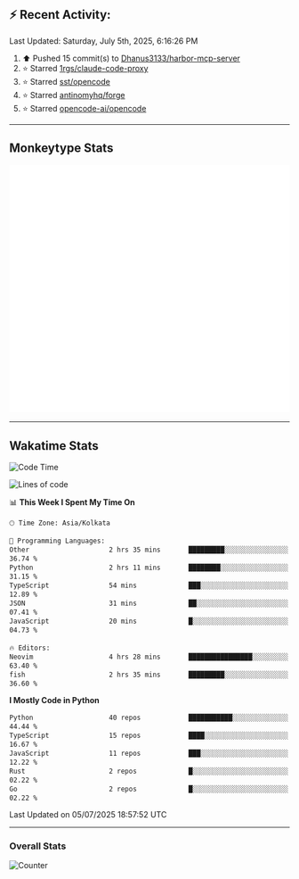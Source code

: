 ## :zap: Recent Activity:
<!--RECENT_ACTIVITY:last_update-->
Last Updated: Saturday, July 5th, 2025, 6:16:26 PM
<!--RECENT_ACTIVITY:last_update_end-->
<!--RECENT_ACTIVITY:start-->
1. ⬆️ Pushed 15 commit(s) to [Dhanus3133/harbor-mcp-server](https://github.com/Dhanus3133/harbor-mcp-server)<br>
2. ⭐ Starred [1rgs/claude-code-proxy](https://github.com/1rgs/claude-code-proxy)<br>
3. ⭐ Starred [sst/opencode](https://github.com/sst/opencode)<br>
4. ⭐ Starred [antinomyhq/forge](https://github.com/antinomyhq/forge)<br>
5. ⭐ Starred [opencode-ai/opencode](https://github.com/opencode-ai/opencode)<br>
<!--RECENT_ACTIVITY:end-->

---

## Monkeytype Stats
<a href="https://monkeytype.com/profile/dhanus">
  <img src="https://raw.githubusercontent.com/Dhanus3133/Dhanus3133/monkeytype/monkeytype-lb.svg" alt="Monkeytype Profile" />
</a>

---

## Wakatime Stats
<!--START_SECTION:waka-->
![Code Time](http://img.shields.io/badge/Code%20Time-2%2C779%20hrs%2045%20mins-blue)

![Lines of code](https://img.shields.io/badge/From%20Hello%20World%20I%27ve%20Written-4.8%20million%20lines%20of%20code-blue)

📊 **This Week I Spent My Time On** 

```text
🕑︎ Time Zone: Asia/Kolkata

💬 Programming Languages: 
Other                    2 hrs 35 mins       █████████░░░░░░░░░░░░░░░░   36.74 % 
Python                   2 hrs 11 mins       ████████░░░░░░░░░░░░░░░░░   31.15 % 
TypeScript               54 mins             ███░░░░░░░░░░░░░░░░░░░░░░   12.89 % 
JSON                     31 mins             ██░░░░░░░░░░░░░░░░░░░░░░░   07.41 % 
JavaScript               20 mins             █░░░░░░░░░░░░░░░░░░░░░░░░   04.73 % 

🔥 Editors: 
Neovim                   4 hrs 28 mins       ████████████████░░░░░░░░░   63.40 % 
fish                     2 hrs 35 mins       █████████░░░░░░░░░░░░░░░░   36.60 % 
```

**I Mostly Code in Python** 

```text
Python                   40 repos            ███████████░░░░░░░░░░░░░░   44.44 % 
TypeScript               15 repos            ████░░░░░░░░░░░░░░░░░░░░░   16.67 % 
JavaScript               11 repos            ███░░░░░░░░░░░░░░░░░░░░░░   12.22 % 
Rust                     2 repos             █░░░░░░░░░░░░░░░░░░░░░░░░   02.22 % 
Go                       2 repos             █░░░░░░░░░░░░░░░░░░░░░░░░   02.22 % 
```




 Last Updated on 05/07/2025 18:57:52 UTC
<!--END_SECTION:waka-->
---

### Overall Stats

<img src="https://moe-counter.glitch.me/get/@Dhanus3133?theme=asoul" alt="Counter" />
